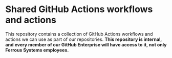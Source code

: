 # Shared GitHub Actions workflows and actions

This repository contains a collection of GitHub Actions workflows and actions
we can use as part of our repositories. **This repository is internal, and
every member of our GitHub Enterprise will have access to it, not only Ferrous
Systems employees.**
